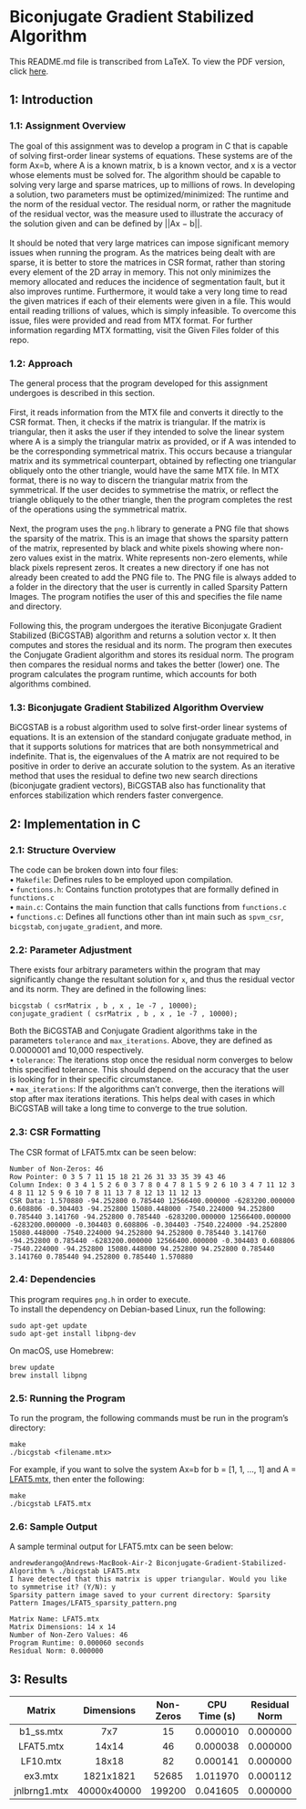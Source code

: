 # Biconjugate Gradient Stabilized Algorithm
This README.md file is transcribed from LaTeX. To view the PDF version, click [here](https://github.com/andrewderango/Biconjugate-Gradient-Stabilized-Algorithm/blob/main/README.pdf).

## 1: Introduction

### 1.1: Assignment Overview
The goal of this assignment was to develop a program in C that is capable of solving first-order
linear systems of equations. These systems are of the form Ax=b, where A is a known matrix, b
is a known vector, and x is a vector whose elements must be solved for. The algorithm should be
capable to solving very large and sparse matrices, up to millions of rows. In developing a solution,
two parameters must be optimized/minimized: The runtime and the norm of the residual vector.
The residual norm, or rather the magnitude of the residual vector, was the measure used to
illustrate the accuracy of the solution given and can be defined by ||Ax − b||.\
\
It should be noted that very large matrices can impose significant memory issues when running
the program. As the matrices being dealt with are sparse, it is better to store the matrices in CSR
format, rather than storing every element of the 2D array in memory. This not only minimizes the
memory allocated and reduces the incidence of segmentation fault, but it also improves runtime.
Furthermore, it would take a very long time to read the given matrices if each of their elements
were given in a file. This would entail reading trillions of values, which is simply infeasible. To
overcome this issue, files were provided and read from MTX format. For further information
regarding MTX formatting, visit the Given Files folder of this repo.

### 1.2: Approach
The general process that the program developed for this assignment undergoes is described in this
section.\
\
First, it reads information from the MTX file and converts it directly to the CSR format.
Then, it checks if the matrix is triangular. If the matrix is triangular, then it asks the user if they
intended to solve the linear system where A is a simply the triangular matrix as provided, or if
A was intended to be the corresponding symmetrical matrix. This occurs because a triangular
matrix and its symmetrical counterpart, obtained by reflecting one triangular obliquely onto the
other triangle, would have the same MTX file. In MTX format, there is no way to discern the 
triangular matrix from the symmetrical. If the user decides to symmetrise the matrix, or reflect
the triangle obliquely to the other triangle, then the program completes the rest of the operations
using the symmetrical matrix.\
\
Next, the program uses the ```png.h``` library to generate a PNG file that shows the sparsity of
the matrix. This is an image that shows the sparsity pattern of the matrix, represented by black
and white pixels showing where non-zero values exist in the matrix. White represents non-zero
elements, while black pixels represent zeros. It creates a new directory if one has not already been
created to add the PNG file to. The PNG file is always added to a folder in the directory that
the user is currently in called Sparsity Pattern Images. The program notifies the user of this and
specifies the file name and directory.\
\
Following this, the program undergoes the iterative Biconjugate Gradient Stabilized (BiCGSTAB)
algorithm and returns a solution vector x. It then computes and stores the residual and its norm.
The program then executes the Conjugate Gradient algorithm and stores its residual norm. The
program then compares the residual norms and takes the better (lower) one. The program calculates the program runtime, which accounts for both algorithms combined.

### 1.3: Biconjugate Gradient Stabilized Algorithm Overview
BiCGSTAB is a robust algorithm used to solve first-order linear systems of equations. It is an
extension of the standard conjugate graduate method, in that it supports solutions for matrices
that are both nonsymmetrical and indefinite. That is, the eigenvalues of the A matrix are not
required to be positive in order to derive an accurate solution to the system. As an iterative
method that uses the residual to define two new search directions (biconjugate gradient vectors),
BiCGSTAB also has functionality that enforces stabilization which renders faster convergence.

## 2: Implementation in C

### 2.1: Structure Overview
The code can be broken down into four files:\
• ```Makefile```: Defines rules to be employed upon compilation.\
• ```functions.h```: Contains function prototypes that are formally defined in ```functions.c```\
• ```main.c```: Contains the main function that calls functions from ```functions.c```\
• ```functions.c```: Defines all functions other than int main such as ```spvm_csr```, ```bicgstab```,
```conjugate_gradient```, and more.

### 2.2: Parameter Adjustment
There exists four arbitrary parameters within the program that may significantly change the resultant solution for ```x```, and thus the residual vector and its norm. They are defined in the following
lines:
```
bicgstab ( csrMatrix , b , x , 1e -7 , 10000);
conjugate_gradient ( csrMatrix , b , x , 1e -7 , 10000);
```
Both the BiCGSTAB and Conjugate Gradient algorithms take in the parameters ```tolerance``` and
```max_iterations```. Above, they are defined as 0.0000001 and 10,000 respectively.\
• ```tolerance```: The iterations stop once the residual norm converges to below this specified
tolerance. This should depend on the accuracy that the user is looking for in their specific
circumstance.\
• ```max_iterations```: If the algorithms can’t converge, then the iterations will stop after max iterations
iterations. This helps deal with cases in which BiCGSTAB will take a long time to converge
to the true solution.

### 2.3: CSR Formatting
The CSR format of LFAT5.mtx can be seen below:
```
Number of Non-Zeros: 46
Row Pointer: 0 3 5 7 11 15 18 21 26 31 33 35 39 43 46
Column Index: 0 3 4 1 5 2 6 0 3 7 8 0 4 7 8 1 5 9 2 6 10 3 4 7 11 12 3 4 8 11 12 5 9 6 10 7 8 11 13 7 8 12 13 11 12 13
CSR Data: 1.570880 -94.252800 0.785440 12566400.000000 -6283200.000000 0.608806 -0.304403 -94.252800 15080.448000 -7540.224000 94.252800 0.785440 3.141760 -94.252800 0.785440 -6283200.000000 12566400.000000 -6283200.000000 -0.304403 0.608806 -0.304403 -7540.224000 -94.252800 15080.448000 -7540.224000 94.252800 94.252800 0.785440 3.141760 -94.252800 0.785440 -6283200.000000 12566400.000000 -0.304403 0.608806 -7540.224000 -94.252800 15080.448000 94.252800 94.252800 0.785440 3.141760 0.785440 94.252800 0.785440 1.570880
```

### 2.4: Dependencies
This program requires ```png.h``` in order to execute.
\
To install the dependency on Debian-based Linux, run the following:
```
sudo apt-get update
sudo apt-get install libpng-dev
```
On macOS, use Homebrew:
```
brew update
brew install libpng
```

### 2.5: Running the Program
To run the program, the following commands must be run in the program’s directory:
```
make
./bicgstab <filename.mtx>
```
For example, if you want to solve the system Ax=b for b = [1, 1, ..., 1] and A = [LFAT5.mtx](https://github.com/andrewderango/Biconjugate-Gradient-Stabilized-Algorithm/blob/main/Matrices/LFAT5.mtx), then enter the following:
```
make
./bicgstab LFAT5.mtx
```

### 2.6: Sample Output
A sample terminal output for LFAT5.mtx can be seen below:
```
andrewderango@Andrews-MacBook-Air-2 Biconjugate-Gradient-Stabilized-Algorithm % ./bicgstab LFAT5.mtx
I have detected that this matrix is upper triangular. Would you like to symmetrise it? (Y/N): y
Sparsity pattern image saved to your current directory: Sparsity Pattern Images/LFAT5_sparsity_pattern.png

Matrix Name: LFAT5.mtx
Matrix Dimensions: 14 x 14
Number of Non-Zero Values: 46
Program Runtime: 0.000060 seconds
Residual Norm: 0.000000
```

## 3: Results

| Matrix              | Dimensions       | Non-Zeros  | CPU Time (s) | Residual Norm |
|:-------------------:|:----------------:|:----------:|:------------:|:-------------:|
| b1_ss.mtx          | 7x7              | 15         | 0.000010     | 0.000000      |
| LFAT5.mtx           | 14x14            | 46         | 0.000038     | 0.000000      |
| LF10.mtx            | 18x18            | 82         | 0.000141     | 0.000000      |
| ex3.mtx             | 1821x1821        | 52685      | 1.011970     | 0.000112      |
| jnlbrng1.mtx        | 40000x40000      | 199200     | 0.041605     | 0.000000      |
